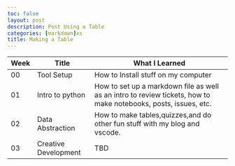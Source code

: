 ```yaml
---
toc: false
layout: post
description: Post Using a Table
categories: [markdown]xs
title: Making a Table
---
```


|Week |Title                 |What I Learned                     |
|-----|----------------------|-----------------------------------|
|00   |Tool Setup            |How to Install stuff on my computer|
|01   |Intro to python       |How to set up a markdown file as well as an intro to review tickets, how to make notebooks, posts, issues, etc.|
|02   |Data Abstraction      |How to make tables,quizzes,and do other fun stuff with my blog and vscode.|
|03   |Creative Development  |TBD  | 